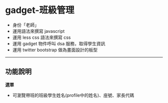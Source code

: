 gadget-班級管理
==========================

* 身份「老師」
* 運用語法來撰寫 javascript
* 運用 less css 語法來撰寫 css
* 運用 gadget 物件呼叫 dsa 服務，取得學生資訊
* 運用 twitter bootstrap 做為畫面設計的板型


----------


功能說明
-------

**選單**

 * 可瀏覽帶班的班級學生姓名(profile中的姓名)、座號、家長代碼
